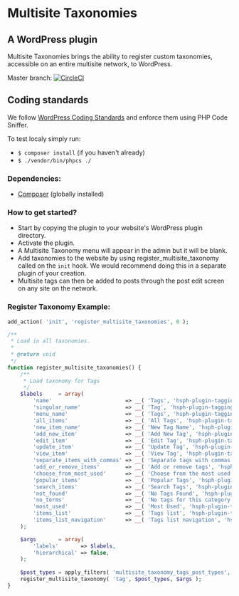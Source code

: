 # Multisite Taxonomies
## A WordPress plugin
Multisite Taxonomies brings the ability to register custom taxonomies, accessible on an entire multisite network, to WordPress.

Master branch: [![CircleCI](https://circleci.com/gh/HarvardChanSchool/multisite-taxonomies.svg?style=svg)](https://circleci.com/gh/HarvardChanSchool/multisite-taxonomies)

## Coding standards
We follow [WordPress Coding Standards](https://github.com/WordPress-Coding-Standards/WordPress-Coding-Standards) and enforce them using PHP Code Sniffer.

To test localy simply run:
- `$ composer install` (if you haven't already)
- `$ ./vendor/bin/phpcs ./`

### Dependencies:
- [Composer](https://getcomposer.org/doc/00-intro.md#installation-linux-unix-osx) (globally installed)

### How to get started?
- Start by copying the plugin to your website's WordPress plugin directory.
- Activate the plugin. 
- A Multisite Taxonomy menu will appear in the admin but it will be blank. 
- Add taxonomies to the website by using register_multisite_taxonomy called on the `init` hook. We would recommend doing this in a separate plugin of your creation. 
- Multisite tags can then be added to posts through the post edit screen on any site on the network.

### Register Taxonomy Example:

```php
add_action( 'init', 'register_multisite_taxonomies', 0 );

/**
 * Load in all taxonomies.
 *
 * @return void
 */
function register_multisite_taxonomies() {
    /**
     * Load taxonomy for Tags
     */
    $labels     = array(
        'name'                       => __( 'Tags', 'hsph-plugin-tagging' ),
        'singular_name'              => __( 'Tag', 'hsph-plugin-tagging' ),
        'menu_name'                  => __( 'Tags', 'hsph-plugin-tagging' ),
        'all_items'                  => __( 'All Tags', 'hsph-plugin-tagging' ),
        'new_item_name'              => __( 'New Tag Name', 'hsph-plugin-tagging' ),
        'add_new_item'               => __( 'Add New Tag', 'hsph-plugin-tagging' ),
        'edit_item'                  => __( 'Edit Tag', 'hsph-plugin-tagging' ),
        'update_item'                => __( 'Update Tag', 'hsph-plugin-tagging' ),
        'view_item'                  => __( 'View Tag', 'hsph-plugin-tagging' ),
        'separate_items_with_commas' => __( 'Separate tags with commas', 'hsph-plugin-tagging' ),
        'add_or_remove_items'        => __( 'Add or remove tags', 'hsph-plugin-tagging' ),
        'choose_from_most_used'      => __( 'Choose from the most used tags', 'hsph-plugin-tagging' ),
        'popular_items'              => __( 'Popular Tags', 'hsph-plugin-tagging' ),
        'search_items'               => __( 'Search Tags', 'hsph-plugin-tagging' ),
        'not_found'                  => __( 'No Tags Found', 'hsph-plugin-tagging' ),
        'no_terms'                   => __( 'No tags for this category', 'hsph-plugin-tagging' ),
        'most_used'                  => __( 'Most Used', 'hsph-plugin-tagging' ),
        'items_list'                 => __( 'Tags list', 'hsph-plugin-tagging' ),
        'items_list_navigation'      => __( 'Tags list navigation', 'hsph-plugin-tagging' ),
    );

    $args       = array(
        'labels'       => $labels,
        'hierarchical' => false,
    );
    
    $post_types = apply_filters( 'multisite_taxonomy_tags_post_types', array( 'post' ) );
    register_multisite_taxonomy( 'tag', $post_types, $args );
}
```
